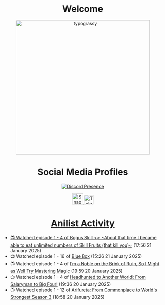 <div align="center">

# Welcome
<a href="https://github.com/kawarimidoll/typograssy">
    <img alt="typograssy" src="https://typograssy.deno.dev/api?text=%E3%82%88%E3%81%86%E3%81%93%E3%81%9D%E3%81%BF%E3%81%AA%E3%81%95%E3%82%93%20-%20Sheby--&&l0=none&l1=82d9d0&l2=027353&l3=038c4c&l4=01402e&bg=none&frame=none&speed=100&comment=" width="421.99">
</a>

</div>

<div align="center">

# Social Media Profiles

[![Discord Presence](https://lanyard.cnrad.dev/api/612532963938271232)](https://discord.com/users/612532963938271232)


<a href="https://www.snapchat.com/add/a.sheby" title="Snapchat Profile">
    <img src="https://www.freepnglogos.com/uploads/snapchat-logo-png-0.png" width="35" alt="Snapchat Logo" />


<a href="https://t.me/ASheby" title="Telegram Profile">
    <img src="https://www.freepnglogos.com/uploads/telegram-logo-png-0.png" width="30" alt="Telegram Logo" />


</div>

<div align="center">

# Anilist Activity

</div>

<!-- ANILIST_ACTIVITY:start -->

-   📺 Watched episode 1 - 4 of [Bogus Skill <<Fruitmaster>> ~About that time I became able to eat unlimited numbers of Skill Fruits (that kill you)~](https://anilist.co/anime/178100) (17:56 21 January 2025)
-   📺 Watched episode 1 - 16 of [Blue Box](https://anilist.co/anime/170942) (15:26 21 January 2025)
-   📺 Watched episode 1 - 4 of [I’m a Noble on the Brink of Ruin, So I Might as Well Try Mastering Magic](https://anilist.co/anime/176063) (19:59 20 January 2025)
-   📺 Watched episode 1 - 4 of [Headhunted to Another World: From Salaryman to Big Four!](https://anilist.co/anime/179689) (19:36 20 January 2025)
-   📺 Watched episode 1 - 12 of [Arifureta: From Commonplace to World's Strongest Season 3](https://anilist.co/anime/154473) (18:58 20 January 2025)

<!-- ANILIST_ACTIVITY:end -->
